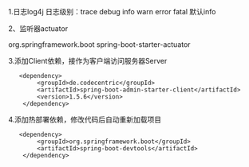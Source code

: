 1.日志log4j
		日志级别：trace debug info warn error fatal 默认info
		
2、监听器actuator

<dependency>
            <groupId>org.springframework.boot</groupId>
            <artifactId>spring-boot-starter-actuator</artifactId>
        </dependency>

3.添加Client依赖，接作为客户端访问服务器Server

       <dependency>
            <groupId>de.codecentric</groupId>
            <artifactId>spring-boot-admin-starter-client</artifactId>
            <version>1.5.6</version>
        </dependency>

4.添加热部署依赖，修改代码后自动重新加载项目
       
       <dependency>
            <groupId>org.springframework.boot</groupId>
            <artifactId>spring-boot-devtools</artifactId>
        </dependency>